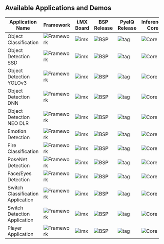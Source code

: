 
## Available Applications and Demos

| Application Name                  | Framework            | i.MX Board     | BSP Release     | PyeIQ Release     | Inference Core     | Status            | Notes                   |
|-----------------------------------|----------------------|----------------|-----------------|-------------------|--------------------|-------------------|-------------------------|
| Object Classification             | ![Framework][tflite] | ![imx][boards] | ![BSP][release] | ![tag][tag_v2]    | ![Core][gpunpu]    | ![build][passing] |                         |
| Object Detection SSD              | ![Framework][tflite] | ![imx][boards] | ![BSP][release] | ![tag][tag_v2]    | ![Core][gpunpu]    | ![build][passing] |                         |
| Object Detection YOLOv3           | ![Framework][tflite] | ![imx][boards] | ![BSP][release] | ![tag][tag_v2]    | ![Core][gpunpu]    | ![build][passing] | Need quantizated model. |
| Object Detection DNN              | ![Framework][opencv] | ![imx][boards] | ![BSP][release] | ![tag][tag_v2]    | ![Core][cpu]       | ![build][passing] |                         |
| Object Detection NEO DLR          | ![Framework][tflite] | ![imx][boards] | ![BSP][release] | ![tag][tag_v2]    | ![Core][cpugpunpu] | ![build][passing] |                         |
| Emotion Detection                 | ![Framework][tflite] | ![imx][boards] | ![BSP][release] | ![tag][tag_v2]    | ![Core][gpunpu]    | ![build][passing] |                         |
| Fire Classification               | ![Framework][tflite] | ![imx][boards] | ![BSP][release] | ![tag][tag_v1_v2] | ![Core][gpunpu]    | ![build][passing] |                         |
| PoseNet Detection                 | ![Framework][tflite] | ![imx][boards] | ![BSP][release] | ![tag][tag_v2]    | ![Core][gpunpu]    | ![build][passing] |                         |
| Face/Eyes Detection               | ![Framework][opencv] | ![imx][boards] | ![BSP][release] | ![tag][tag_v2]    | ![Core][gpunpu]    | ![build][passing] |                         |
| Switch Classification Application | ![Framework][tflite] | ![imx][boards] | ![BSP][release] | ![tag][tag_v1_v2] | ![Core][cpugpunpu] | ![build][passing] |                         |
| Switch Detection Application      | ![Framework][tflite] | ![imx][boards] | ![BSP][release] | ![tag][tag_v2]    | ![Core][cpugpunpu] | ![build][passing] |                         |
| Player Application                | ![Framework][tflite] | ![imx][boards] | ![BSP][release] | ![tag][tag_v2]    | ![Core][gpunpu]    | ![build][passing] |                         |


[boards]: https://img.shields.io/badge/-8QM%2C%208MPlus-lightgrey
[opencv]: https://img.shields.io/badge/OpenCV-4.2.0-yellow
[tflite]: https://img.shields.io/badge/TFLite-2.1.0-orange
[release]: https://img.shields.io/badge/-5.4.3__2.0.0-blueviolet
[cpu]: https://img.shields.io/badge/-CPU-green
[gpunpu]: https://img.shields.io/badge/-GPU%2C%20NPU-green
[cpugpunpu]: https://img.shields.io/badge/-CPU%2C%20GPU%2C%20NPU-green
[tag_v1]: https://img.shields.io/badge/-v1.0.0-blue
[tag_v2]: https://img.shields.io/badge/-v2.0.0-blue
[tag_v3]: https://img.shields.io/badge/-v3.0.0-blue
[tag_v1_v2]:  https://img.shields.io/badge/-v1.0.0%2C%20v2.0.0-blue
[passing]: https://img.shields.io/badge/Build-passing-success
